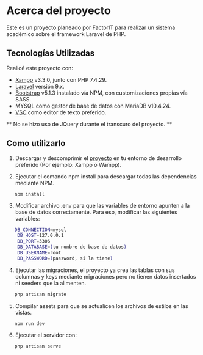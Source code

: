 # Acerca del proyecto

Este es un proyecto planeado por FactorIT para realizar un sistema académico sobre el framework Laravel de PHP.

## Tecnologías Utilizadas

Realicé este proyecto con:

-   [Xampp](https://www.apachefriends.org/es/index.html) v3.3.0, junto con PHP 7.4.29.
-   [Laravel](https://laravel.com/docs/9.x/releases) versión 9.x.
-   [Bootstrap](https://getbootstrap.com/docs/5.1/getting-started/introduction/) v5.1.3 instalado vía NPM, con customizaciones propias vía SASS.
-   MYSQL como gestor de base de datos con MariaDB v10.4.24.
-   [VSC](https://code.visualstudio.com/) como editor de texto preferido.

** No se hizo uso de JQuery durante el transcuro del proyecto. **

## Como utilizarlo

1. Descargar y descomprimir el [proyecto](https://github.com/mauricio-goyeneche/examen-tecnico-factorit) en tu entorno de desarrollo preferido (Por ejemplo: Xampp o Wampp).

2. Ejecutar el comando npm install para descargar todas las dependencias mediante NPM.

```sh
   npm install
```

3. Modificar archivo .env para que las variables de entorno apunten a la base de datos correctamente.
   Para eso, modificar las siguientes variables:

```sh
   DB_CONNECTION=mysql
    DB_HOST=127.0.0.1
    DB_PORT=3306
    DB_DATABASE=(tu nombre de base de datos)
    DB_USERNAME=root
    DB_PASSWORD=(password, si la tiene)
```

4. Ejecutar las migraciones, el proyecto ya crea las tablas con sus columnas y keys mediante migraciones pero no tienen datos insertados ni seeders que la alimenten.

```sh
   php artisan migrate
```

5. Compilar assets para que se actualicen los archivos de estilos en las vistas.

```sh
   npm run dev
```

6. Ejecutar el servidor con:

```sh
   php artisan serve
```
